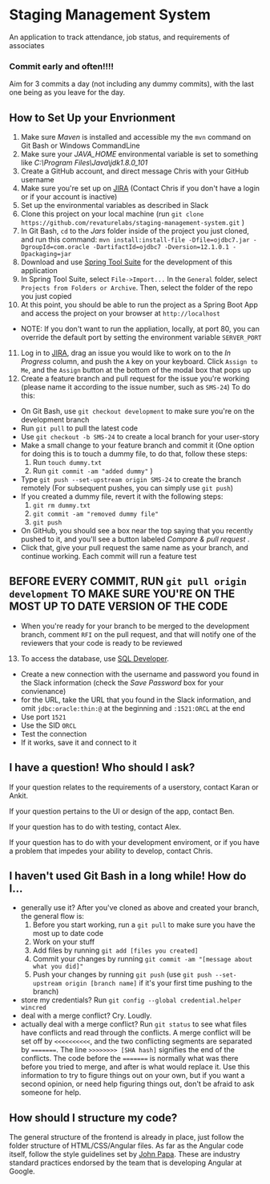 # Staging Management System
An application to track attendance, job status, and requirements of associates

### Commit early and often!!!!

Aim for 3 commits a day (not including any dummy commits), with the last one being as you leave for the day.

## How to Set Up your Envrionment

1. Make sure *Maven* is installed and accessible my the `mvn` command on Git Bash or Windows CommandLine
2. Make sure your *JAVA_HOME* environmental variable is set to something like *C:\Program Files\Java\jdk1.8.0_101*
3. Create a GitHub account, and direct message Chris with your GitHub username
4. Make sure you're set up on [JIRA](https://revaturetraining.atlassian.net/secure/RapidBoard.jspa?rapidView=48&projectKey=SMS&view=detail) (Contact Chris if you don't have a login or if your account is inactive)
5. Set up the environmental variables as described in Slack
6. Clone this project on your local machine (run `git clone https://github.com/revaturelabs/staging-management-system.git` )
7. In Git Bash, `cd` to the *Jars* folder inside of the project you just cloned, and run this command: `mvn install:install-file -Dfile=ojdbc7.jar -DgroupId=com.oracle -DartifactId=ojdbc7 -Dversion=12.1.0.1 -Dpackaging=jar`
8. Download and use [Spring Tool Suite](https://spring.io/tools/sts/all) for the development of this application
9. In Spring Tool Suite, select `File->Import...` In the `General` folder, select `Projects from Folders or Archive`. Then, select the folder of the repo you just copied
10. At this point, you should be able to run the project as a Spring Boot App and access the project on your browser at `http://localhost`
  * NOTE: If you don't want to run the appliation, locally, at port 80, you can override the default port by setting the environment variable `SERVER_PORT`
11. Log in to [JIRA](https://revaturetraining.atlassian.net/secure/RapidBoard.jspa?rapidView=48&projectKey=SMS&view=detail), drag an issue you would like to work on to the *In Progress* column, and push the `A` key on your keyboard. Click `Assign to Me`, and the `Assign` button at the bottom of the modal box that pops up
12. Create a feature branch and pull request for the issue you're working (please name it according to the issue number, such as `SMS-24`) To do this:
  * On Git Bash, use `git checkout development` to make sure you're on the development branch
  * Run `git pull` to pull the latest code
  * Use `git checkout -b SMS-24` to create a local branch for your user-story
  * Make a small change to your feature branch and commit it (One option for doing this is to touch a dummy file, to do that, follow these steps:
    1. Run `touch dummy.txt`
    1. Run `git commit -am "added dummy"` )
  * Type `git push --set-upstream origin SMS-24` to create the branch remotely (For subsequent pushes, you can simply use `git push`)
  * If you created a dummy file, revert it with the following steps:
    1. `git rm dummy.txt`
    1. `git commit -am "removed dummy file"`
    1. `git push`
  * On GitHub, you should see a box near the top saying that you recently pushed to it, and you'll see a button labeled *Compare & pull request* .
  * Click that, give your pull request the same name as your branch, and continue working. Each commit will run a feature test
 
 ## BEFORE EVERY COMMIT, RUN `git pull origin development` TO MAKE SURE YOU'RE ON THE MOST UP TO DATE VERSION OF THE CODE
  * When you're ready for your branch to be merged to the development branch, comment `RFI` on the pull request, and that will notify one of the reviewers that your code is ready to be reviewed
13. To access the database, use [SQL Developer](http://www.oracle.com/technetwork/developer-tools/sql-developer/downloads/index.html).  
  * Create a new connection with the username and password you found in the Slack information (check the *Save Password* box for your convienance)
  * for the URL, take the URL that you found in the Slack information, and omit `jdbc:oracle:thin:@` at the beginning and `:1521:ORCL` at the end
  * Use port `1521`
  * Use the SID `ORCL`
  * Test the connection
  * If it works, save it and connect to it


## I have a question! Who should I ask?

If your question relates to the requirements of a userstory, contact Karan or Ankit.

If your question pertains to the UI or design of the app, contact Ben.

If your question has to do with testing, contact Alex.

If your question has to do with your development enviroment, or if you have a problem that impedes your ability to develop, contact Chris.

## I haven't used Git Bash in a long while! How do I...
* generally use it? After you've cloned as above and created your branch, the general flow is:
  1. Before you start working, run a `git pull` to make sure you have the most up to date code
  1. Work on your stuff
  1. Add files by running `git add [files you created]`
  1. Commit your changes by running `git commit -am "[message about what you did]"`
  1. Push your changes by running `git push` (use `git push --set-upstream origin [branch name]` if it's your first time pushing to the branch)
* store my credentials? Run `git config --global credential.helper wincred`
* deal with a merge conflict? Cry. Loudly. 
* actually deal with a merge conflict? Run `git status` to see what files have conflicts and read through the conflicts. A merge conflict will be set off by `<<<<<<<<<<`, and the two conflicting segments are separated by `=======`. The line `>>>>>>>> [SHA hash]` signifies the end of the conflicts.  The code before the `=======` is normally what was there before you tried to merge, and after is what would replace it. Use this information to try to figure things out on your own, but if you want a second opinion, or need help figuring things out, don't be afraid to ask someone for help.

## How should I structure my code?
The general structure of the frontend is already in place, just follow the folder structure of HTML/CSS/Angular files. As far as the Angular code itself, follow the style guidelines set by [John Papa](https://github.com/johnpapa/angular-styleguide/blob/master/a1/README.md). These are industry standard practices endorsed by the team that is developing Angular at Google.
